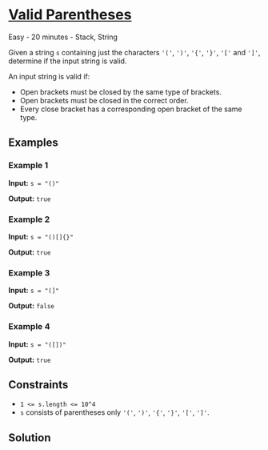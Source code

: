 # [Valid Parentheses](https://leetcode.com/problems/valid-parentheses/)

Easy - 20 minutes - Stack, String

Given a string `s` containing just the characters `'('`, `')'`, `'{'`, `'}'`, `'['` and `']'`,
determine if the input string is valid.

An input string is valid if:

- Open brackets must be closed by the same type of brackets.
- Open brackets must be closed in the correct order.
- Every close bracket has a corresponding open bracket of the same type.

## Examples

### Example 1

**Input:** `s = "()"`

**Output:** `true`

### Example 2

**Input:** `s = "()[]{}"`

**Output:** `true`

### Example 3

**Input:** `s = "(]"`

**Output:** `false`

### Example 4

**Input:** `s = "([])"`

**Output:** `true`

## Constraints

- `1 <= s.length <= 10^4`
- `s` consists of parentheses only `'('`, `')'`, `'{'`, `'}'`, `'['`, `']'`.

## Solution
